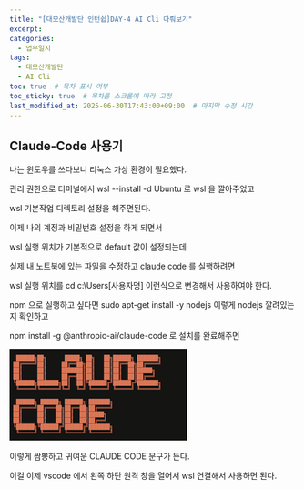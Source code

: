 ```yaml
---
title: "[대모산개발단 인턴쉽]DAY-4 AI Cli 다뤄보기"
excerpt: 
categories: 
  - 업무일지
tags:
  - 대모산개발단
  - AI Cli 
toc: true  # 목차 표시 여부
toc_sticky: true  # 목차를 스크롤에 따라 고정
last_modified_at: 2025-06-30T17:43:00+09:00  # 마지막 수정 시간
---
```


## Claude-Code 사용기 

  나는 윈도우를 쓰다보니 리눅스 가상 환경이 필요했다.
  
  관리 권한으로 터미널에서 wsl --install -d Ubuntu 로 wsl 을 깔아주었고 

  wsl 기본작업 디렉토리 설정을 해주면된다. 

  이제 나의 계정과 비밀번호 설정을 하게 되면서 

  wsl 실행 위치가 기본적으로 default 값이 설정되는데 

  실제 내 노트북에 있는 파일을 수정하고 claude code 를 실행하려면 

  wsl 실행 위치를 cd c:\Users\[사용자명] 이런식으로 변경해서 사용하여야 한다. 

  npm 으로 실행하고 싶다면 sudo apt-get install -y nodejs  이렇게 nodejs 깔려있는지 확인하고 

  npm install -g @anthropic-ai/claude-code 로 설치를 완료해주면 

  ![클로드](/assets/images/claudecode.png)

  이렇게 쌈뽕하고 귀여운 CLAUDE CODE 문구가 뜬다. 

  이걸 이제 vscode 에서 왼쪽 하단 원격 창을 열어서 wsl 연결해서 사용하면 된다. 
  
